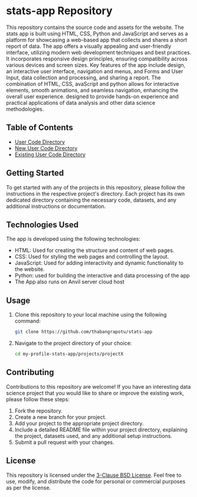 # stats-app Repository
This repository contains the source code and assets for the website. The stats app is built using HTML, CSS, Python and JavaScript and serves as a platform for showcasing a web-based app that collects and shares a short report of data.
The app offers a visually appealing and user-friendly interface, utilizing modern web development techniques and best practices. It incorporates responsive design principles, ensuring compatibility across various devices and screen sizes.
Key features of the app include design, an interactive user interface, navigation and menus, and Forms and User Input, data collection and processing, and sharing a report. The combination of HTML, CSS, avaScript and python allows for interactive elements, smooth animations, and seamless navigation, enhancing the overall user experience. designed to provide hands-on experience and practical applications of data analysis and other data science methodologies.


## Table of Contents

- [User Code Directory](https://github.com/thabangrapotu/stats-app/tree/main/existing-users)
- [New User Code Directory](https://github.com/thabangrapotu/stats-app/tree/main/new-users)
- [Existing User Code Directory](https://github.com/thabangrapotu/stats-app/tree/main/users-welcome)

## Getting Started

To get started with any of the projects in this repository, please follow the instructions in the respective project's directory. Each project has its own dedicated directory containing the necessary code, datasets, and any additional instructions or documentation.

## Technologies Used

The app is developed using the following technologies:

- HTML: Used for creating the structure and content of web pages.
- CSS: Used for styling the web pages and controlling the layout.
- JavaScript: Used for adding interactivity and dynamic functionality to the website.
- Python: used for building the interactive and data processing of the app
- The App also runs on Anvil server cloud host
  
## Usage
1. Clone this repository to your local machine using the following command:

   ```bash
   git clone https://github.com/thabangrapotu/stats-app

 2. Navigate to the project directory of your choice:
    ```bash
    cd my-profile-stats-app/projects/projectX    

## Contributing
Contributions to this repository are welcome! If you have an interesting data science project that you would like to share or improve the  existing work, please follow these steps:

1. Fork the repository.
2. Create a new branch for your project.
3. Add your project to the appropriate project directory.
4. Include a detailed README file within your project directory, explaining the project, datasets used, and any additional setup instructions.
5. Submit a pull request with your changes.

## License
This repository is licensed under the [3-Clause BSD License](https://github.com/thabangrapotu/Website/blob/main/LICENSE). Feel free to use, modify, and distribute the code for personal or commercial purposes as per the license.
